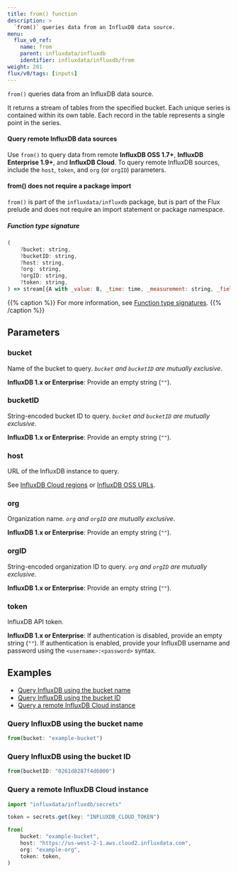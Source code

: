 ```yaml
---
title: from() function
description: >
  `from()` queries data from an InfluxDB data source.
menu:
  flux_v0_ref:
    name: from
    parent: influxdata/influxdb
    identifier: influxdata/influxdb/from
weight: 201
flux/v0/tags: [inputs]
---
```


<!------------------------------------------------------------------------------

IMPORTANT: This page was generated from comments in the Flux source code. Any
edits made directly to this page will be overwritten the next time the
documentation is generated. 

To make updates to this documentation, update the function comments above the
function definition in the Flux source code:

https://github.com/influxdata/flux/blob/master/stdlib/influxdata/influxdb/influxdb.flux#L167-L174

Contributing to Flux: https://github.com/influxdata/flux#contributing
Fluxdoc syntax: https://github.com/influxdata/flux/blob/master/docs/fluxdoc.md

------------------------------------------------------------------------------->

`from()` queries data from an InfluxDB data source.

It returns a stream of tables from the specified bucket.
Each unique series is contained within its own table.
Each record in the table represents a single point in the series.

#### Query remote InfluxDB data sources
Use `from()` to query data from remote **InfluxDB OSS 1.7+**,
**InfluxDB Enterprise 1.9+**, and **InfluxDB Cloud**.
To query remote InfluxDB sources, include the `host`, `token`, and `org`
(or `orgID`) parameters.

#### from() does not require a package import
`from()` is part of the `influxdata/influxdb` package, but is part of the
Flux prelude and does not require an import statement or package namespace.

##### Function type signature

```js
(
    ?bucket: string,
    ?bucketID: string,
    ?host: string,
    ?org: string,
    ?orgID: string,
    ?token: string,
) => stream[{A with _value: B, _time: time, _measurement: string, _field: string}]
```

{{% caption %}}
For more information, see [Function type signatures](/flux/v0/function-type-signatures/).
{{% /caption %}}

## Parameters

### bucket

Name of the bucket to query.
_`bucket` and `bucketID` are mutually exclusive_.

**InfluxDB 1.x or Enterprise**: Provide an empty string (`""`).

### bucketID

String-encoded bucket ID to query.
_`bucket` and `bucketID` are mutually exclusive_.

**InfluxDB 1.x or Enterprise**: Provide an empty string (`""`).

### host

URL of the InfluxDB instance to query.

See [InfluxDB Cloud regions](/influxdb/cloud/reference/regions/)
or [InfluxDB OSS URLs](/influxdb/v2/reference/urls/).

### org

Organization name.
_`org` and `orgID` are mutually exclusive_.

**InfluxDB 1.x or Enterprise**: Provide an empty string (`""`).

### orgID

String-encoded organization ID to query.
_`org` and `orgID` are mutually exclusive_.

**InfluxDB 1.x or Enterprise**: Provide an empty string (`""`).

### token

InfluxDB API token.

**InfluxDB 1.x or Enterprise**: If authentication is disabled, provide an
empty string (`""`). If authentication is enabled, provide your InfluxDB
username and password using the `<username>:<password>` syntax.


## Examples

- [Query InfluxDB using the bucket name](#query-influxdb-using-the-bucket-name)
- [Query InfluxDB using the bucket ID](#query-influxdb-using-the-bucket-id)
- [Query a remote InfluxDB Cloud instance](#query-a-remote-influxdb-cloud-instance)

### Query InfluxDB using the bucket name

```js
from(bucket: "example-bucket")

```


### Query InfluxDB using the bucket ID

```js
from(bucketID: "0261d8287f4d6000")

```


### Query a remote InfluxDB Cloud instance

```js
import "influxdata/influxdb/secrets"

token = secrets.get(key: "INFLUXDB_CLOUD_TOKEN")

from(
    bucket: "example-bucket",
    host: "https://us-west-2-1.aws.cloud2.influxdata.com",
    org: "example-org",
    token: token,
)

```

